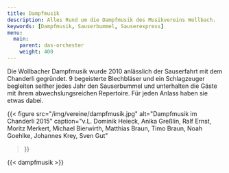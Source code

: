 ```yaml
---
title: Dampfmusik
description: Alles Rund um die Dampfmusik des Musikvereins Wollbach.
keywords: [Dampfmusik, Sauserbummel, Sauserexpress]
menu:
  main:
    parent: das-orchester
    weight: 400
---
```


Die Wollbacher Dampfmusik wurde 2010 anlässlich der Sauserfahrt mit dem
Chanderli gegründet. 9 begeisterte Blechbläser und ein Schlagzeuger
begleiten seither jedes Jahr den Sauserbummel und unterhalten die Gäste mit
ihrem abwechslungsreichen Repertoire. Für jeden Anlass haben sie etwas dabei.

{{< figure src="/img/vereine/dampfmusik.jpg"
           alt="Dampfmusik im Chanderli 2015"
           caption="v.L. Dominik Heieck, Anika Greßlin, Ralf Ernst, Moritz Merkert, Michael Bierwirth, Matthias Braun, Timo Braun, Noah Goehlke, Johannes Krey, Sven Gut"
>}}

{{< dampfmusik >}}
